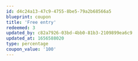 ```yaml
---
id: d4c24a13-47c9-4755-8be5-79a2b68566a5
blueprint: coupon
title: 'Free entry'
redeemed: 3
updated_by: c82a7926-03bd-4bb0-81b3-2109899ea6c9
updated_at: 1656588020
type: percentage
coupon_value: '100'
---
```

